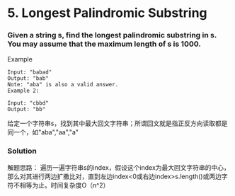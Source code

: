 # 5. Longest Palindromic Substring

### Given a string s, find the longest palindromic substring in s. You may assume that the maximum length of s is 1000.

Example 
```
Input: "babad"
Output: "bab"
Note: "aba" is also a valid answer.
Example 2:
```
```
Input: "cbbd"
Output: "bb"
```
给定一个字符串s，找到其中最大回文字符串；所谓回文就是指正反方向读取都是同一个，如"aba","aa","a"

### Solution
解题思路：
遍历一遍字符串s的index，假设这个index为最大回文字符串的中心，那么对其进行两边扩撒比对，直到左边index<0或右边index>s.length()或两边字符不相等为止。时间复杂度O（n^2）
